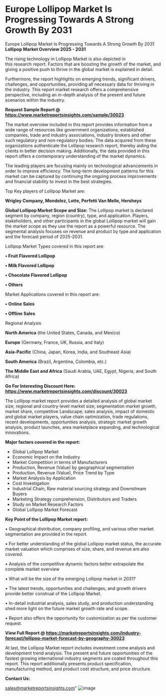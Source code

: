 # Europe Lollipop Market Is Progressing Towards A Strong Growth By 2031
Europe Lollipop Market Is Progressing Towards A Strong Growth By 2031
<Strong> Lollipop Market Overview 2025 - 2031</strong>

The rising technology in Lollipop Market is also depicted in this research report. Factors that are boosting the growth of the market, and giving a positive push to thrive in the global market is explained in detail.

Furthermore, the report highlights on emerging trends, significant drivers, challenges, and opportunities, providing all necessary data for thriving in the industry. This report market research offers a comprehensive perspective, including an in-depth analysis of the present and future scenarios within the industry.

<strong>Request Sample Report @ <a href=https://www.marketreportsinsights.com/sample/30023>https://www.marketreportsinsights.com/sample/30023</a></strong>

The market overview included in this report provides information from a wide range of resources like government organizations, established companies, trade and industry associations, industry brokers and other such regulatory and non-regulatory bodies. The data acquired from these organizations authenticate the Lollipop research report, thereby aiding the clients in better decision making. Additionally, the data provided in this report offers a contemporary understanding of the market dynamics.

The leading players are focusing mainly on technological advancements in order to improve efficiency. The long-term development patterns for this market can be captured by continuing the ongoing process improvements and financial stability to invest in the best strategies.

Top Key players of Lollipop Market are:

<strong>Wrigley Company, Mondelez, Lotte, Perfetti Van Melle, Hersheys</strong>

<strong><b>Global Lollipop Market Scope and Size:</b></strong>
The Lollipop market is declared segment by company, region (country), type, and application. Players, stakeholders, and other participants in the global Lollipop market will gain the market scope as they use the report as a powerful resource. The segmental analysis focuses on revenue and product by type and application and the forecast period of 2025-2031.

Lollipop Market Types covered in this report are:

<strong>• Fruit Flavored Lollipop

• Milk Flavored Lollipop

• Chocolate Flavored Lollipop

• Others</strong>

Market Applications covered in this report are:

<strong>• Online Sales

• Offline Sales</strong> 

Regional Analysis

<strong>North America</strong> (the United States, Canada, and Mexico)

<strong>Europe</strong> (Germany, France, UK, Russia, and Italy)

<strong>Asia-Pacific</strong> (China, Japan, Korea, India, and Southeast Asia)

<strong>South America</strong> (Brazil, Argentina, Colombia, etc.)

<strong>The Middle East and Africa</strong> (Saudi Arabia, UAE, Egypt, Nigeria, and South Africa)

<strong>Go For Interesting Discount Here: <a href=https://www.marketreportsinsights.com/discount/30023>https://www.marketreportsinsights.com/discount/30023</a></strong>

The Lollipop market report provides a detailed analysis of global market size, regional and country-level market size, segmentation market growth, market share, competitive Landscape, sales analysis, impact of domestic and global market players, value chain optimization, trade regulations, recent developments, opportunities analysis, strategic market growth analysis, product launches, area marketplace expanding, and technological innovations.

<strong><b>Major factors covered in the report:</b></strong>
<ul>
  <li>Global Lollipop Market </li>
  <li>Economic Impact on the Industry</li>
  <li>Market Competition in terms of Manufacturers</li>
  <li>Production, Revenue (Value) by geographical segmentation</li>
  <li>Production, Revenue (Value), Price Trend by Type</li>
  <li>Market Analysis by Application</li>
  <li>Cost Investigation</li>
  <li>Industrial Chain, Raw material sourcing strategy and Downstream Buyers</li>
  <li>Marketing Strategy comprehension, Distributors and Traders</li>
  <li>Study on Market Research Factors</li>
  <li>Global Lollipop Market Forecast</li>
</ul>

<strong><b>Key Point of the Lollipop Market report:</b></strong>

• Geographical distribution, company profiling, and various other market segmentation are provided in the report.

• For better understanding of the global Lollipop market status, the accurate market valuation which comprises of size, share, and revenue are also covered.

• Analysis of the competitive dynamic factors better extrapolate the complete market overview

• What will be the size of the emerging Lollipop market in 2031?

• The latest trends, opportunities and challenges, and growth drivers provide better construal of the Lollipop Market.

• In-detail industrial analysis, sales study, and production understanding shed more light on the future market growth rate and scope.

• Report also offers the opportunity for customization as per the customer request.

<strong><b>View Full Report @ <a href=https://marketreportsinsights.com/industry-forecast/lollipop-market-forecast-by-geography-30023>https://marketreportsinsights.com/industry-forecast/lollipop-market-forecast-by-geography-30023</a></b></strong>


At last, the Lollipop Market report includes investment come analysis and development trend analysis. The present and future opportunities of the fastest growing international industry segments are coated throughout this report. This report additionally presents product specification, manufacturing method, and product cost structure, and price structure.

<strong>Contact Us:</strong>

sales@marketreportsinsights.com"
![image](https://github.com/user-attachments/assets/75943f76-9164-4859-b61f-4b9aeeaf90aa)

